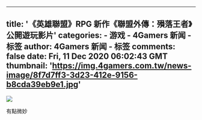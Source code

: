 
---
title: '《英雄聯盟》RPG 新作《聯盟外傳：殞落王者》公開遊玩影片'
categories: 
    - 游戏
    - 4Gamers 新闻 - 标签
author: 4Gamers 新闻 - 标签
comments: false
date: Fri, 11 Dec 2020 06:02:43 GMT
thumbnail: 'https://img.4gamers.com.tw/news-image/8f7d7ff3-3d23-412e-9156-b8cda39eb9e1.jpg'
---

<div>   
<img src="https://img.4gamers.com.tw/news-image/8f7d7ff3-3d23-412e-9156-b8cda39eb9e1.jpg" referrerpolicy="no-referrer"><p>有點微妙</p>  
</div>
            